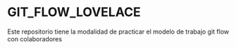 # GIT_FLOW_LOVELACE
Este repositorio tiene la modalidad de practicar el modelo de trabajo git flow con colaboradores
